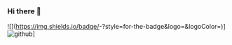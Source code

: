 ### Hi there 👋

<!--
**iamgabrielsoft/iamgabrielsoft** is a ✨ _special_ ✨ repository because its `README.md` (this file) appears on your GitHub profile.

Here are some ideas to get you started:

- 🔭 I’m currently working on ...
- 🌱 I’m currently learning ...
- 👯 I’m looking to collaborate on ...
- 🤔 I’m looking for help with ...
- 💬 Ask me about ...
- 📫 How to reach me: ...
- 😄 Pronouns: ...
- ⚡ Fun fact: ...
-->


![<Badge Name>](https://img.shields.io/badge/<Badge Text>-<Background Color>?style=for-the-badge&logo=<Icon Name>&logoColor=<Logo Color>)]
![github](https://img.shields.io/badge/GitHub-000000?style=for-the-badge&logo=GitHub&logoColor=white)]
